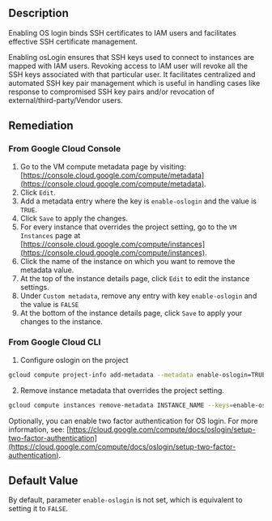 ## Description

Enabling OS login binds SSH certificates to IAM users and facilitates effective SSH certificate management.

Enabling osLogin ensures that SSH keys used to connect to instances are mapped with IAM users. Revoking access to IAM user will revoke all the SSH keys associated with that particular user. It facilitates centralized and automated SSH key pair management which is useful in handling cases like response to compromised SSH key pairs and/or revocation of external/third-party/Vendor users.

## Remediation

### From Google Cloud Console

1. Go to the VM compute metadata page by visiting: [https://console.cloud.google.com/compute/metadata](https://console.cloud.google.com/compute/metadata).
2. Click `Edit`.
3. Add a metadata entry where the key is `enable-oslogin` and the value is `TRUE`.
4. Click `Save` to apply the changes.
5. For every instance that overrides the project setting, go to the `VM Instances` page at [https://console.cloud.google.com/compute/instances](https://console.cloud.google.com/compute/instances).
6. Click the name of the instance on which you want to remove the metadata value.
7. At the top of the instance details page, click `Edit` to edit the instance settings.
8. Under `Custom metadata`, remove any entry with key `enable-oslogin` and the value is `FALSE`
9. At the bottom of the instance details page, click `Save` to apply your changes to the instance.

### From Google Cloud CLI

1. Configure oslogin on the project

```bash
gcloud compute project-info add-metadata --metadata enable-oslogin=TRUE
```

2. Remove instance metadata that overrides the project setting.

```bash
gcloud compute instances remove-metadata INSTANCE_NAME --keys=enable-oslogin
```
Optionally, you can enable two factor authentication for OS login. For more information, see: [https://cloud.google.com/compute/docs/oslogin/setup-two-factor-authentication](https://cloud.google.com/compute/docs/oslogin/setup-two-factor-authentication).

## Default Value

By default, parameter `enable-oslogin` is not set, which is equivalent to setting it to `FALSE`.
